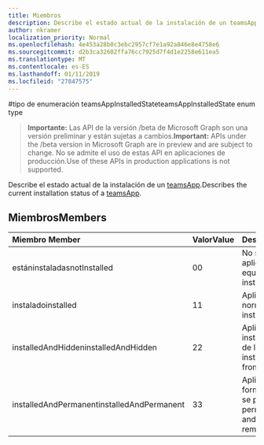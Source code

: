 ```yaml
---
title: Miembros
description: Describe el estado actual de la instalación de un teamsApp.
author: nkramer
localization_priority: Normal
ms.openlocfilehash: 4e453a28b0c3ebc2957cf7e1a92a846e8e4758e6
ms.sourcegitcommit: d2b3ca32602ffa76cc7925d7f4d1e2258e611ea5
ms.translationtype: MT
ms.contentlocale: es-ES
ms.lasthandoff: 01/11/2019
ms.locfileid: "27847575"
---
```

#<a name="teamsappinstalledstate-enum-type"></a><span data-ttu-id="121ad-103">tipo de enumeración teamsAppInstalledState</span><span class="sxs-lookup"><span data-stu-id="121ad-103">teamsAppInstalledState enum type</span></span>

> <span data-ttu-id="121ad-104">**Importante:** Las API de la versión /beta de Microsoft Graph son una versión preliminar y están sujetas a cambios.</span><span class="sxs-lookup"><span data-stu-id="121ad-104">**Important:** APIs under the /beta version in Microsoft Graph are in preview and are subject to change.</span></span> <span data-ttu-id="121ad-105">No se admite el uso de estas API en aplicaciones de producción.</span><span class="sxs-lookup"><span data-stu-id="121ad-105">Use of these APIs in production applications is not supported.</span></span>

<span data-ttu-id="121ad-106">Describe el estado actual de la instalación de un [teamsApp](teamsapp.md).</span><span class="sxs-lookup"><span data-stu-id="121ad-106">Describes the current installation status of a [teamsApp](teamsapp.md).</span></span>

## <a name="members"></a><span data-ttu-id="121ad-107">Miembros</span><span class="sxs-lookup"><span data-stu-id="121ad-107">Members</span></span>

| <span data-ttu-id="121ad-108">Miembro	</span><span class="sxs-lookup"><span data-stu-id="121ad-108">Member</span></span> | <span data-ttu-id="121ad-109">Valor</span><span class="sxs-lookup"><span data-stu-id="121ad-109">Value</span></span>| <span data-ttu-id="121ad-110">Description</span><span class="sxs-lookup"><span data-stu-id="121ad-110">Description</span></span> |
|:---------------|:--------|:----------|
|<span data-ttu-id="121ad-111">estáninstaladas</span><span class="sxs-lookup"><span data-stu-id="121ad-111">notInstalled</span></span>|<span data-ttu-id="121ad-112">0</span><span class="sxs-lookup"><span data-stu-id="121ad-112">0</span></span>|<span data-ttu-id="121ad-113">No se instala la aplicación al equipo.</span><span class="sxs-lookup"><span data-stu-id="121ad-113">App is not installed to team.</span></span>|
|<span data-ttu-id="121ad-114">instalado</span><span class="sxs-lookup"><span data-stu-id="121ad-114">installed</span></span>|<span data-ttu-id="121ad-115">1</span><span class="sxs-lookup"><span data-stu-id="121ad-115">1</span></span>|<span data-ttu-id="121ad-116">Aplicación se instala normalmente.</span><span class="sxs-lookup"><span data-stu-id="121ad-116">App is installed normally.</span></span>|
|<span data-ttu-id="121ad-117">installedAndHidden</span><span class="sxs-lookup"><span data-stu-id="121ad-117">installedAndHidden</span></span>|<span data-ttu-id="121ad-118">2</span><span class="sxs-lookup"><span data-stu-id="121ad-118">2</span></span>|<span data-ttu-id="121ad-119">Aplicación está instalada pero se oculta de la vista.</span><span class="sxs-lookup"><span data-stu-id="121ad-119">App is installed but hidden from view.</span></span>|
|<span data-ttu-id="121ad-120">installedAndPermanent</span><span class="sxs-lookup"><span data-stu-id="121ad-120">installedAndPermanent</span></span>|<span data-ttu-id="121ad-121">3</span><span class="sxs-lookup"><span data-stu-id="121ad-121">3</span></span>|<span data-ttu-id="121ad-122">Aplicación se instala de forma permanente y no se puede quitar.</span><span class="sxs-lookup"><span data-stu-id="121ad-122">App is permanently installed and may not be removed.</span></span>|
